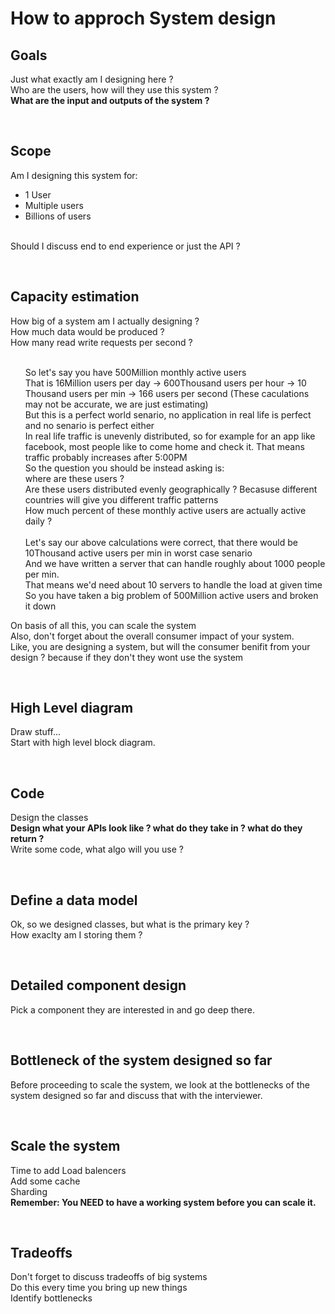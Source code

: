 <h1>How to approch System design</h1>

<h2>Goals</h2>
<p>
Just what exactly am I designing here ? </br>
Who are the users, how will they use this system ?</br>
<b>What are the input and outputs of the system ? </b></br>
</p>
</br>

<h2>Scope</h2>
<p>
Am I designing this system for: </br>
<ul>
<li> 1 User </li>
<li> Multiple users </li>
<li> Billions of users </li>
</ul>
</br>
Should I discuss end to end experience or just the API ? </br>
</p>
</br>

<h2>Capacity estimation</h2>
<p>
How big of a system am I actually designing ?</br>
How much data would be produced ? </br>
How many read write requests per second ? </br>
</br>
<ul>
<content>So let's say you have 500Million monthly active users</content></br>
<content> That is 16Million users per day -> 600Thousand users per hour -> 10 Thousand users per min -> 166 users per second (These caculations may not be accurate, we are just estimating)</content></br>
<content>But this is a perfect world senario, no application in real life is perfect and no senario is perfect either</content></br>
<content>In real life traffic is unevenly distributed, so for example for an app like facebook, most people like to come home and check it. That means traffic probably increases after 5:00PM</content></br>
<content>So the question you should be instead asking is: </content></br>
<content>where are these users ?</content></br>
<content>Are these users distributed evenly geographically ? Becasuse different countries will give you different traffic patterns</content></br>
<content>How much percent of these monthly active users are actually active daily ?</content></br></br>
<content> Let's say our above calculations were correct, that there would be 10Thousand active users per min in worst case senario</content></br>
<content>And we have written a server that can handle roughly about 1000 people per min.</content></br>
<content>That means we'd need about 10 servers to handle the load at given time</content></br>
<content> So you have taken a big problem of 500Million active users and broken it down </content></br>
</ul>
On basis of all this, you can scale the system</br>
Also, don't forget about the overall consumer impact of your system.</br>
Like, you are designing a system, but will the consumer benifit from your design ? because if they don't they wont use the system</br>
</p>
</br>

<h2>High Level diagram</h2>
<p>
Draw stuff... </br>
Start with high level block diagram.</br>
</p>
</br>

<h2>Code</h2>
<p>
Design the classes </br>
<b>Design what your APIs look like ? what do they take in ? what do they return ?</b> </br>
Write some code, what algo will you use ?</br>
</p>
</br>

<h2>Define a data model</h2>
<p>
Ok, so we designed classes, but what is the primary key ? </br>
How exaclty am I storing them ? <?br>
</p>
</br>

<h2>Detailed component design</h2>
<p>
Pick a component they are interested in and go deep there. </br>
</p>
</br>

<h2>Bottleneck of the system designed so far </h2>
<p>
Before proceeding to scale the system, we look at the bottlenecks of the system designed so far and discuss that with the interviewer.
</p>
</br>

<h2>Scale the system</h2>
<p>
Time to add Load balencers </br>
Add some cache </br>
Sharding </br>
<b> Remember: You NEED to have a working system before you can scale it. </b> </br>
</p>
</br>

<h2>Tradeoffs</h2>
<p>
Don't forget to discuss tradeoffs of big systems</br>
Do this every time you bring up new things </br>
Identify bottlenecks </br>
</p>
